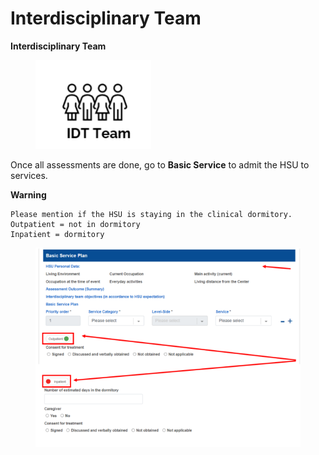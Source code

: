# Interdisciplinary Team

**Interdisciplinary Team**

<figure><img src="../../../.gitbook/assets/image (106).png" alt=""><figcaption></figcaption></figure>

Once all assessments are done, go to **Basic Service** to admit the HSU to services.

**Warning**

```
Please mention if the HSU is staying in the clinical dormitory.
Outpatient = not in dormitory
Inpatient = dormitory
```

<figure><img src="../../../.gitbook/assets/image (107).png" alt=""><figcaption></figcaption></figure>
